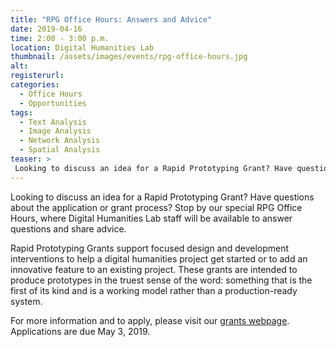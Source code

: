 ```yaml
---
title: "RPG Office Hours: Answers and Advice"
date: 2019-04-16
time: 2:00 - 3:00 p.m.
location: Digital Humanities Lab
thumbnail: /assets/images/events/rpg-office-hours.jpg
alt: 
registerurl:
categories:
  - Office Hours
  - Opportunities
tags:
  - Text Analysis
  - Image Analysis
  - Network Analysis
  - Spatial Analysis
teaser: >
 Looking to discuss an idea for a Rapid Prototyping Grant? Have questions about the application or grant process? Stop by our special RPG Office Hours, where Digital Humanities Lab staff will be available to answer questions and share advice.
---
```

Looking to discuss an idea for a Rapid Prototyping Grant? Have questions about the application or grant process? Stop by our special RPG Office Hours, where Digital Humanities Lab staff will be available to answer questions and share advice.

Rapid Prototyping Grants support focused design and development interventions to help a digital humanities project get started or to add an innovative feature to an existing project. These grants are intended to produce prototypes in the truest sense of the word: something that is the first of its kind and is a working model rather than a production-ready system. 

For more information and to apply, please visit our <a href='http://dhlab.yale.edu/awards/rapid-prototyping.html' target='_blank'>grants webpage</a>. Applications are due May 3, 2019.
